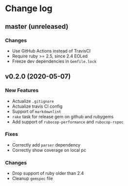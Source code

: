 # Change log

## master (unreleased)

### Changes

* Use GitHub Actions instead of TravisCI
* Require ruby >= 2.5, since 2.4 EOLed
* Freeze dev dependencies in `Gemfile.lock`

## v0.2.0 (2020-05-07)

### New Features

* Actualize `.gitignore`
* Actualize travis CI config
* Support of `markdownlint`
* `rake` task for release gem on github and rubygems
* Add support of `rubocop-performance` and `rubocop-rspec`

### Fixes

* Correctly add `parser` dependency
* Correctly show coverage on local pc

### Changes

* Drop support of ruby older than 2.4
* Cleanup `gemspec` file

